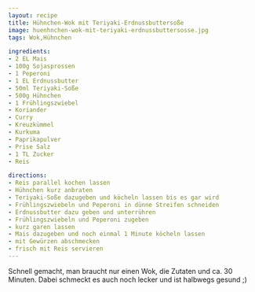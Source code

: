 ```yaml
---
layout: recipe
title: Hühnchen-Wok mit Teriyaki-Erdnussbuttersoße
image: huenhnchen-wok-mit-teriyaki-erdnussbuttersosse.jpg
tags: Wok,Hühnchen

ingredients:
- 2 EL Mais
- 100g Sojasprossen
- 1 Peperoni
- 1 EL Erdnussbutter
- 50ml Teriyaki-Soße
- 500g Hühnchen
- 1 Frühlingszwiebel
- Koriander
- Curry
- Kreuzkümmel
- Kurkuma
- Paprikapulver
- Prise Salz
- 1 TL Zucker
- Reis

directions:
- Reis parallel kochen lassen
- Hühnchen kurz anbraten
- Teriyaki-Soße dazugeben und köcheln lassen bis es gar wird
- Frühlingszwiebeln und Peperoni in dünne Streifen schneiden
- Erdnussbutter dazu geben und unterrühren
- Frühlingszwiebeln und Peperoni zugeben
- kurz garen lassen
- Mais dazugeben und noch einmal 1 Minute köcheln lassen
- mit Gewürzen abschmecken
- frisch mit Reis servieren
---
```


Schnell gemacht, man braucht nur einen Wok, die Zutaten und ca. 30
Minuten. Dabei schmeckt es auch noch lecker und ist halbwegs gesund ;)

